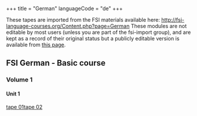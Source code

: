 +++
title = "German"
languageCode = "de"
+++

These tapes are imported from the FSI materials available here:
<http://fsi-language-courses.org/Content.php?page=German> These modules
are not editable by most users (unless you are part of the fsi-import
group), and are kept as a record of their original status but a publicly
editable version is available from [this page](/de/FSI_German_lessons).

## FSI German - Basic course

### Volume 1

#### Unit 1

[tape
01](/group/fsi-import/FSI_German_Basic_Course-Volume_01-Unit_01-Tape_01)[tape
02](/group/fsi-import/FSI_German_Basic_Course-Volume_01-Unit_01-Tape_02)
